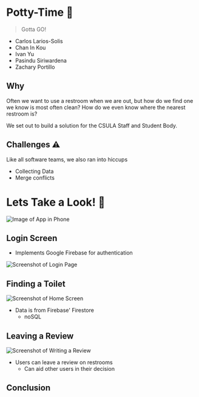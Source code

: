 # Potty-Time :toilet:

> Gotta GO!

- Carlos Larios-Solis
- Chan In Kou
- Ivan Yu
- Pasindu Siriwardena
- Zachary Portillo

## Why

Often we want to use a restroom when we are out, but how do we find one we know
is most often clean? How do we even know where the nearest restroom is?

We set out to build a solution for the CSULA Staff and Student Body.

## Challenges :warning:

Like all software teams, we also ran into hiccups
- Collecting Data
- Merge conflicts

# Lets Take a Look! :iphone:
![Image of App in Phone](https://octodex.github.com/images/yaktocat.png)

## Login Screen

- Implements Google Firebase for authentication

![Screenshot of Login Page](https://octodex.github.com/images/yaktocat.png)

## Finding a Toilet

![Screenshot of Home Screen](https://octodex.github.com/images/yaktocat.png)

- Data is from Firebase' Firestore
  - noSQL

## Leaving a Review

![Screenshot of Writing a Review](https://octodex.github.com/images/yaktocat.png)

- Users can leave a review on restrooms
  - Can aid other users in their decision

## Conclusion
